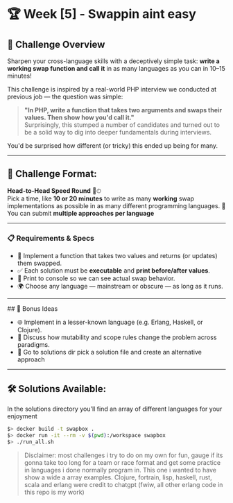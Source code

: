 # 🏆 Week [5] - Swappin aint easy

## 📝 Challenge Overview  
Sharpen your cross-language skills with a deceptively simple task: **write a working swap function and call it** in as many languages as you can in 10–15 minutes!

This challenge is inspired by a real-world PHP interview we conducted at previous job — the question was simple:  
> **"In PHP, write a function that takes two arguments and swaps their values. Then show how you'd call it."**  
Surprisingly, this stumped a number of candidates and turned out to be a solid way to dig into deeper fundamentals during interviews.

You'd be surprised how different (or tricky) this ended up being for many. 

---

## 🏁 Challenge Format:  
**Head-to-Head Speed Round** 🔁⏱  
Pick a time, like **10 or 20 minutes** to write as many **working** swap implementations as possible in as many different programming languages.  🏅 You can submit **multiple approaches per language** 

---

### 📋 Requirements & Specs

- 🧠 Implement a function that takes two values and returns (or updates) them swapped.
- ✅ Each solution must be **executable** and **print before/after values**.
- 💬 Print to console so we can see actual swap behavior.
- 🌍 Choose any language — mainstream or obscure — as long as it runs.

---

\## 🎯 Bonus Ideas

- 🌐 Implement in a lesser-known language (e.g. Erlang, Haskell, or Clojure).
- 🤹 Discuss how mutability and scope rules change the problem across paradigms.
- 🧪 Go to solutions dir pick a solution file and create an alternative approach


---

## 🛠 Solutions Available:
In the solutions directory you'll find an array of different languages for your enjoyment
```bash
$> docker build -t swapbox .
$> docker run -it --rm -v $(pwd):/workspace swapbox
$> ./run_all.sh
```
> Disclaimer: most challenges i try to do on my own for fun, gauge if its gonna take too long for a team or race format
>             and get some practice in languages i done normally program in. This one i wanted to have show a wide a array 
>             examples. Clojure, fortrain, lisp, haskell, rust, scala and erlang were credit to chatgpt (fwiw, all other erlang 
>             code in this repo is my work)
